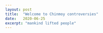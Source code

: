```yaml
---
layout: post
title:  "Welcome to Chinmoy controversies"
date:   2020-06-25
excerpt: "mankind lifted people"
---
```

